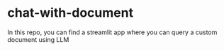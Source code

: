 # chat-with-document
In this repo, you can find a streamlit app where you can query a custom document using LLM
